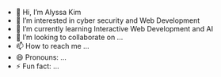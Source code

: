 - 👋 Hi, I’m Alyssa Kim
- 👀 I’m interested in cyber security and Web Development
- 🌱 I’m currently learning Interactive Web Development and AI
- 💞️ I’m looking to collaborate on ...
- 📫 How to reach me ...
- 😄 Pronouns: ...
- ⚡ Fun fact: ...

<!---
adkim-16/adkim-16 is a ✨ special ✨ repository because its `README.md` (this file) appears on your GitHub profile.
You can click the Preview link to take a look at your changes.
--->

